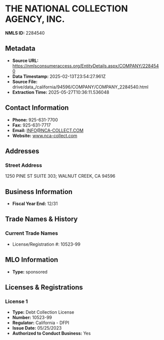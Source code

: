 # THE NATIONAL COLLECTION AGENCY, INC.

**NMLS ID:** 2284540

## Metadata
- **Source URL:** https://nmlsconsumeraccess.org/EntityDetails.aspx/COMPANY/2284540
- **Data Timestamp:** 2025-02-13T23:54:27.961Z
- **Source File:** drive/data_/california/94596/COMPANY/COMPANY_2284540.html
- **Extraction Time:** 2025-05-27T10:36:11.536048

## Contact Information
- **Phone:** 925-631-7700
- **Fax:** 925-631-7717
- **Email:** INFO@NCA-COLLECT.COM
- **Website:** www.nca-collect.com

## Addresses
### Street Address
1250 PINE ST SUITE 303; WALNUT CREEK, CA 94596

## Business Information
- **Fiscal Year End:** 12/31

## Trade Names & History
### Current Trade Names
- License/Registration #: 10523-99

## MLO Information
- **Type:** sponsored

## Licenses & Registrations

### License 1
- **Type:** Debt Collection License
- **Number:** 10523-99
- **Regulator:** California - DFPI
- **Issue Date:** 05/25/2023
- **Authorized to Conduct Business:** Yes
